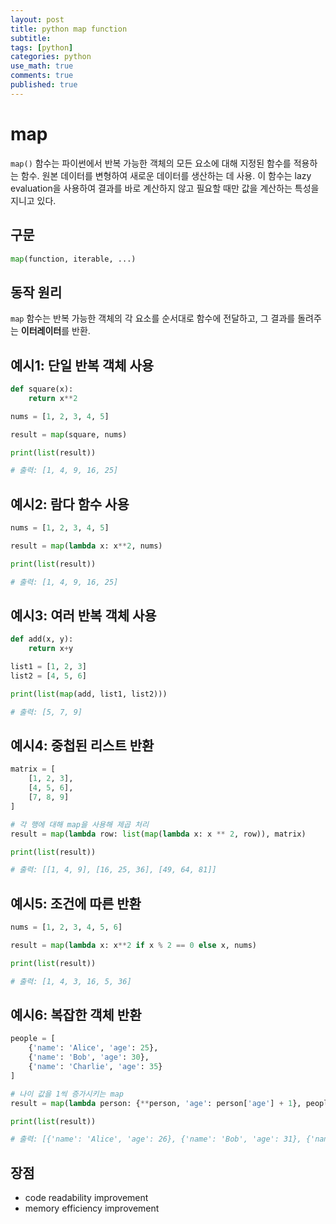 ```yaml
---
layout: post
title: python map function
subtitle: 
tags: [python]
categories: python
use_math: true
comments: true
published: true
---
```



# map 

`map()` 함수는 파이썬에서 반복 가능한 객체의 모든 요소에 대해 지정된 함수를 적용하는 함수. 원본 데이터를 변형하여 새로운 데이터를 생산하는 데 사용. 이 함수는 lazy evaluation을 사용하여 결과를 바로 계산하지 않고 필요할 때만 값을 계산하는 특성을 지니고 있다.

## 구문

```python
map(function, iterable, ...)
```

## 동작 원리

`map` 함수는 반복 가능한 객체의 각 요소를 순서대로 함수에 전달하고, 그 결과를 돌려주는 **이터레이터**를 반환.

## 예시1: 단일 반복 객체 사용

```python
def square(x):
    return x**2

nums = [1, 2, 3, 4, 5]

result = map(square, nums)

print(list(result))

# 출력: [1, 4, 9, 16, 25]
```

## 예시2: 람다 함수 사용

```python
nums = [1, 2, 3, 4, 5]

result = map(lambda x: x**2, nums)

print(list(result))

# 출력: [1, 4, 9, 16, 25]
```

## 예시3: 여러 반복 객체 사용

```python
def add(x, y):
    return x+y

list1 = [1, 2, 3]
list2 = [4, 5, 6]

print(list(map(add, list1, list2)))

# 출력: [5, 7, 9]
```

## 예시4: 중첩된 리스트 반환

```python
matrix = [
    [1, 2, 3],
    [4, 5, 6],
    [7, 8, 9]
]

# 각 행에 대해 map을 사용해 제곱 처리
result = map(lambda row: list(map(lambda x: x ** 2, row)), matrix)

print(list(result))

# 출력: [[1, 4, 9], [16, 25, 36], [49, 64, 81]]
```

## 예시5: 조건에 따른 반환

```python
nums = [1, 2, 3, 4, 5, 6]

result = map(lambda x: x**2 if x % 2 == 0 else x, nums)

print(list(result))

# 출력: [1, 4, 3, 16, 5, 36]
```

## 예시6: 복잡한 객체 반환

```python
people = [
    {'name': 'Alice', 'age': 25},
    {'name': 'Bob', 'age': 30},
    {'name': 'Charlie', 'age': 35}
]

# 나이 값을 1씩 증가시키는 map
result = map(lambda person: {**person, 'age': person['age'] + 1}, people)

print(list(result))

# 출력: [{'name': 'Alice', 'age': 26}, {'name': 'Bob', 'age': 31}, {'name': 'Charlie', 'age': 36}]
```

## 장점

- code readability improvement
- memory efficiency improvement

